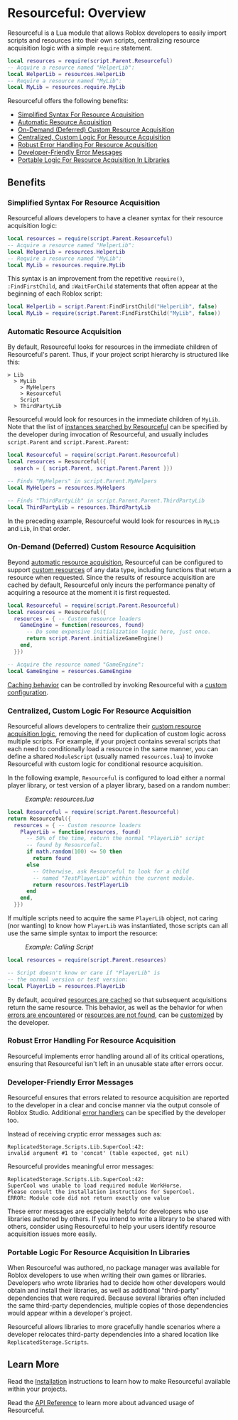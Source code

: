 # Resourceful: Overview

Resourceful is a Lua module that allows Roblox developers to easily import
scripts and resources into their own scripts, centralizing resource
acquisition logic with a simple `require` statement.

```lua
local resources = require(script.Parent.Resourceful)
-- Acquire a resource named "HelperLib":
local HelperLib = resources.HelperLib
-- Require a resource named "MyLib":
local MyLib = resources.require.MyLib
```

Resourceful offers the following benefits:

- [Simplified Syntax For Resource Acquisition](#simplified-syntax-for-resource-acquisition)  
- [Automatic Resource Acquisition](#automatic-resource-acquisition)  
- [On-Demand (Deferred) Custom Resource Acquisition](#on-demand-deferred-custom-resource-acquisition)  
- [Centralized, Custom Logic For Resource Acquisition](#centralized-custom-logic-for-resource-acquisition)  
- [Robust Error Handling For Resource Acquisition](#robust-error-handling-for-resource-acquisition)  
- [Developer-Friendly Error Messages](#developer-friendly-error-messages)  
- [Portable Logic For Resource Acquisition In Libraries](#portable-logic-for-resource-acquisition-in-libraries)

## Benefits

### Simplified Syntax For Resource Acquisition

Resourceful allows developers to have a cleaner syntax for their resource
acquisition logic:

```lua
local resources = require(script.Parent.Resourceful)
-- Acquire a resource named "HelperLib":
local HelperLib = resources.HelperLib
-- Require a resource named "MyLib":
local MyLib = resources.require.MyLib
```

This syntax is an improvement from the repetitive `require()`,
`:FindFirstChild`, and `:WaitForChild` statements that often appear at the
beginning of each Roblox script:

```lua
local HelperLib = script.Parent:FindFirstChild("HelperLib", false)
local MyLib = require(script.Parent:FindFirstChild("MyLib", false))
```

### Automatic Resource Acquisition

By default, Resourceful looks for resources in the immediate children of
Resourceful's parent.  Thus, if your project script hierarchy is structured
like this:

```text
> Lib
  > MyLib
    > MyHelpers
    > Resourceful
    Script
  > ThirdPartyLib
```

Resourceful would look for resources in the immediate children of `MyLib`.
Note that the list of
[instances searched by Resourceful](./api-reference/#configuration-search) can be
specified by the developer during invocation of Resourceful, and usually
includes `script.Parent` and `script.Parent.Parent`:

```lua
local Resourceful = require(script.Parent.Resourceful)
local resources = Resourceful({
  search = { script.Parent, script.Parent.Parent }})

-- Finds "MyHelpers" in script.Parent.MyHelpers
local MyHelpers = resources.MyHelpers

-- Finds "ThirdPartyLib" in script.Parent.Parent.ThirdPartyLib
local ThirdPartyLib = resources.ThirdPartyLib
```

In the preceding example, Resourceful would look for resources in `MyLib` and
`Lib`, in that order.

### On-Demand (Deferred) Custom Resource Acquisition

Beyond [automatic resource acquisition](#automatic-resource-acquisition),
Resourceful can be configured to support
[custom resources](./api-reference/#configuration-resources) of any data type,
including functions that return a resource when requested.  Since the results
of resource acquisition are cached by default, Resourceful only incurs the
performance penalty of acquiring a resource at the moment it is first
requested.

```lua
local Resourceful = require(script.Parent.Resourceful)
local resources = Resourceful({
  resources = { -- Custom resource loaders
    GameEngine = function(resources, found)
      -- Do some expensive initialization logic here, just once.
      return script.Parent.initializeGameEngine()
    end,
  }})

-- Acquire the resource named "GameEngine":
local GameEngine = resources.GameEngine
```

[Caching behavior](./api-reference/#configuration-iscached) can be controlled by
invoking Resourceful with a
[custom configuration](./api-reference/#instantiating-resourceful-with-custom-configurations).

### Centralized, Custom Logic For Resource Acquisition

Resourceful allows developers to centralize their
[custom resource acquisition logic](./api-reference/#configuration-resources),
removing the need for duplication of custom logic across multiple scripts.
For example, if your project contains several scripts that each need to
conditionally load a resource in the same manner, you can define a shared
`ModuleScript` (usually named `resources.lua`) to invoke Resourceful with
custom logic for conditional resource acquisition.

In the following example, `Resourceful` is configured to load either a normal
player library, or test version of a player library, based on a random number:

<figure><figcaption><em>Example: resources.lua</em></figcaption></figure>

```lua
local Resourceful = require(script.Parent.Resourceful)
return Resourceful({
  resources = { -- Custom resource loaders
    PlayerLib = function(resources, found)
      -- 50% of the time, return the normal "PlayerLib" script
      -- found by Resourceful.
      if math.random(100) <= 50 then
        return found
      else
        -- Otherwise, ask Resourceful to look for a child
        -- named "TestPlayerLib" within the current module.
        return resources.TestPlayerLib
      end
    end,
  }})
```

If multiple scripts need to acquire the same `PlayerLib` object, not
caring (nor wanting) to know how `PlayerLib` was instantiated, those scripts
can all use the same simple syntax to import the resource:

<figure><figcaption><em>Example: Calling Script</em></figcaption></figure>

```lua
local resources = require(script.Parent.resources)

-- Script doesn't know or care if "PlayerLib" is
-- the normal version or test version:
local PlayerLib = resources.PlayerLib
```

By default, acquired
[resources are cached](./api-reference/#configuration-iscached) so that subsequent
acquisitions return the same resource.  This behavior, as well as the behavior
for when
[errors are encountered](./api-reference/#configuration-onerror) or
[resources are not found](./api-reference/#configuration-isstrict), can be
[customized](./api-reference/#instantiating-resourceful-with-custom-configurations)
by the developer.

### Robust Error Handling For Resource Acquisition

Resourceful implements error handling around all of its critical operations,
ensuring that Resourceful isn't left in an unusable state after errors occur.

### Developer-Friendly Error Messages

Resourceful ensures that errors related to resource acquisition are reported
to the developer in a clear and concise manner via the output console of
Roblox Studio.  Additional [error handlers](./api-reference/#configuration-onerror)
can be specified by the developer too.

Instead of receiving cryptic error messages such as:

```text
ReplicatedStorage.Scripts.Lib.SuperCool:42:
invalid argument #1 to 'concat' (table expected, got nil)
```

Resourceful provides meaningful error messages:

```text
ReplicatedStorage.Scripts.Lib.SuperCool:42:
SuperCool was unable to load required module WorkHorse.
Please consult the installation instructions for SuperCool.
ERROR: Module code did not return exactly one value
```

These error messages are especially helpful for developers who use libraries
authored by others.  If you intend to write a library to be shared with
others, consider using Resourceful to help your users identify resource
acquisition issues more easily.

### Portable Logic For Resource Acquisition In Libraries

When Resourceful was authored, no package manager was available for Roblox
developers to use when writing their own games or libraries.  Developers who
wrote libraries had to decide how other developers would obtain and install
their libraries, as well as additional "third-party" dependencies that were
required.  Because several libraries often included the same third-party
dependencies, multiple copies of those dependencies would appear within a
developer's project.

Resourceful allows libraries to more gracefully handle scenarios where a
developer relocates third-party dependencies into a shared location like
`ReplicatedStorage.Scripts`.

## Learn More

Read the [Installation](./installation/) instructions to learn how to make
Resourceful available within your projects.

Read the [API Reference](./api-reference/) to learn more about advanced usage
of Resourceful.